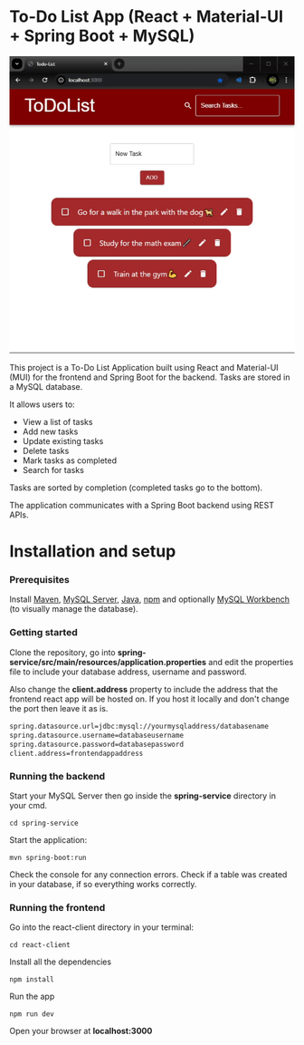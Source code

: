 # To-Do List App (React + Material-UI + Spring Boot + MySQL)
![](./readme.gif)

This project is a To-Do List Application built using React and Material-UI (MUI) for the frontend and Spring Boot for the backend. Tasks are stored in a MySQL database. 

It allows users to:
- View a list of tasks
- Add new tasks
- Update existing tasks
- Delete tasks
- Mark tasks as completed
- Search for tasks

Tasks are sorted by completion (completed tasks go to the bottom).

The application communicates with a Spring Boot backend using REST APIs.

# Installation and setup

### Prerequisites
Install [Maven](https://maven.apache.org/install.html), [MySQL Server](https://dev.mysql.com/downloads/installer/), [Java](https://www.oracle.com/java/technologies/downloads/#jdk23-windows), [npm](https://docs.npmjs.com/downloading-and-installing-node-js-and-npm) and optionally [MySQL Workbench](https://dev.mysql.com/downloads/workbench/) (to visually manage the database).

### Getting started
Clone the repository, go into **spring-service/src/main/resources/application.properties** and edit the properties file to include your database address, username and password. 

Also change the **client.address** property to include the address that the frontend react app will be hosted on. If you host it locally and don't change the port then leave it as is.

```
spring.datasource.url=jdbc:mysql://yourmysqladdress/databasename
spring.datasource.username=databaseusername
spring.datasource.password=databasepassword
client.address=frontendappaddress
```

### Running the backend
Start your MySQL Server then go inside the **spring-service** directory in your cmd. 
```
cd spring-service
```

Start the application:
```
mvn spring-boot:run
```
Check the console for any connection errors. Check if a table was created in your database, if so everything works correctly.

### Running the frontend
Go into the react-client directory in your terminal:
```
cd react-client
```
Install all the dependencies
```
npm install
```
Run the app
```
npm run dev
```
Open your browser at **localhost:3000**
